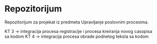 # Repozitorijum

Repozitorijum za projekat iz predmeta Upravljanje poslovnim procesima.

KT 3 -> integracija procesa registracije i procesa kreiranja novog casopisa sa kodom
KT 4 -> integracija procesa obrade podnetog teksta sa kodom 
